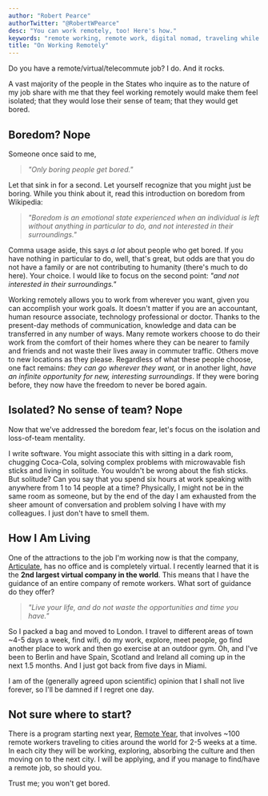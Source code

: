 ```yaml
---
author: "Robert Pearce"
authorTwitter: "@RobertWPearce"
desc: "You can work remotely, too! Here's how."
keywords: "remote working, remote work, digital nomad, traveling while working, travel, telecommuting"
title: "On Working Remotely"
---
```


Do you have a remote/virtual/telecommute job? I do. And it rocks.

A vast majority of the people in the States who inquire as to the nature of my
job share with me that they feel working remotely would make them feel isolated;
that they would lose their sense of team; that they would get bored.

## Boredom? Nope

Someone once said to me,

> _&quot;Only boring people get bored.&quot;_

Let that sink in for a second. Let yourself recognize that you might just be boring.
While you think about it, read this introduction on boredom from Wikipedia:

> _&quot;Boredom is an emotional state experienced when an individual is left
> without anything in particular to do, and not interested in their
> surroundings.&quot;_

Comma usage aside, this says _a lot_ about people who get bored. If you have
nothing in particular to do, well, that's great, but odds are that you do not
have a family or are not contributing to humanity (there's much to do here).
Your choice. I would like to focus on the second point: _&quot;and not
interested in their surroundings.&quot;_

Working remotely allows you to work from wherever you want, given you can
accomplish your work goals. It doesn't matter if you are an accountant, human
resource associate, technology professional or doctor. Thanks to the present-day
methods of communication, knowledge and data can be transferred in any number of
ways. Many remote workers choose to do their work from the comfort of their
homes where they can be nearer to family and friends and not waste their lives
away in commuter traffic. Others move to new locations as they please.
Regardless of what these people choose, one fact remains: _they can go wherever
they want,_ or in another light, _have an infinite opportunity for new,
interesting surroundings_. If they were boring before, they now have the freedom
to never be bored again.

## Isolated? No sense of team? Nope

Now that we've addressed the boredom fear, let's focus on the isolation and
loss-of-team mentality.

I write software. You might associate this with sitting in a dark room, chugging
Coca-Cola, solving complex problems with microwavable fish sticks and living in
solitude. You wouldn't be wrong about the fish sticks. But solitude? Can you say
that you spend six hours at work speaking with anywhere from 1 to 14 people at a
time? Physically, I might not be in the same room as someone, but by the end of
the day I am exhausted from the sheer amount of conversation and problem solving
I have with my colleagues. I just don't have to smell them.

## How I Am Living

One of the attractions to the job I'm working now is that the company,
[Articulate](http://www.articulate.com "Articulate"), has no office and is
completely virtual. I recently learned that it is the **2nd largest virtual
company in the world**. This means that I have the guidance of an entire company
of remote workers. What sort of guidance do they offer?

> _&quot;Live your life, and do not waste the opportunities and time you
> have.&quot;_

So I packed a bag and moved to London. I travel to different areas of town ~4-5
days a week, find wifi, do my work, explore, meet people, go find another place
to work and then go exercise at an outdoor gym. Oh, and I've been to Berlin and
have Spain, Scotland and Ireland all coming up in the next 1.5 months. And I
just got back from five days in Miami.

I am of the (generally agreed upon scientific) opinion that I shall not live
forever, so I'll be damned if I regret one day.

## Not sure where to start?

There is a program starting next year, [Remote
Year](http://www.remoteyear.com "Remote Year"), that involves ~100 remote
workers traveling to cities around the world for 2-5 weeks at a time. In each
city they will be working, exploring, absorbing the culture and then moving on
to the next city. I will be applying, and if you manage to find/have a remote
job, so should you.

Trust me; you won't get bored.
